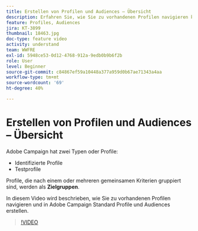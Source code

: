 ```yaml
---
title: Erstellen von Profilen und Audiences – Übersicht
description: Erfahren Sie, wie Sie zu vorhandenen Profilen navigieren können und wie Sie Profile und Audiences erstellen.
feature: Profiles, Audiences
jira: KT-3899
thumbnail: 18463.jpg
doc-type: feature video
activity: understand
team: WWFRE
exl-id: 5948ce53-0d12-4768-912a-9edb0b9b6f2b
role: User
level: Beginner
source-git-commit: c84867ef59a10448a377a959d0b67ae71343a4aa
workflow-type: tm+mt
source-wordcount: '69'
ht-degree: 40%

---
```


# Erstellen von Profilen und Audiences – Übersicht

Adobe Campaign hat zwei Typen oder Profile:

* Identifizierte Profile
* Testprofile

Profile, die nach einem oder mehreren gemeinsamen Kriterien gruppiert sind, werden als **Zielgruppen**.

In diesem Video wird beschrieben, wie Sie zu vorhandenen Profilen navigieren und in Adobe Campaign Standard Profile und Audiences erstellen.

>[!VIDEO](https://video.tv.adobe.com/v/18463/?quality=12&learn=on)
